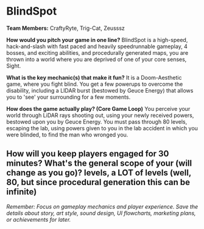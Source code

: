 # BlindSpot

**Team Members:** CraftyRyte, Trig-Cat, Zeusssz

**How would you pitch your game in one line?**
BlindSpot is a high-speed, hack-and-slash with fast paced and heavily speedrunnable gameplay, 4 bosses, and exciting abilities, and procedurally generated maps, you are thrown into a world where you are deprived of one of your core senses, Sight.

**What is the key mechanic(s) that make it fun?**
It is a Doom-Aesthetic game, where you fight blind. You get a few powerups to overcome the disability, including a LIDAR burst (bestowed by Geuce Energy) that allows you to 'see' your surrounding for a few moments.

**How does the game actually play? (Core Game Loop)**
You perceive your world through LiDAR rays shooting out, using your newly received powers, bestowed upon you by Geuce Energy. You must pass through 80 levels, escaping the lab, using powers given to you in the lab accident in which you were blinded, to find the man who wronged you.

How will you keep players engaged for 30 minutes? What's the general scope of your  (will change as you go)?
levels, a LOT of levels (well, 80, but since procedural generation this can be infinite)
---
*Remember: Focus on gameplay mechanics and player experience. Save the details about story, art style, sound design, UI flowcharts, marketing plans, or achievements for later.*
